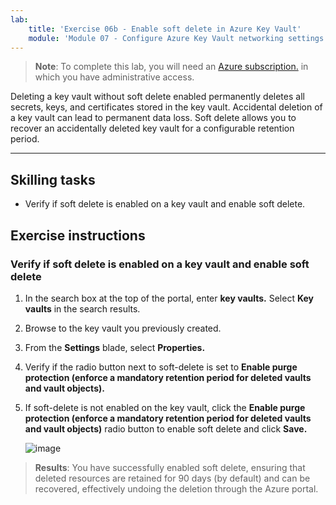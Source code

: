 ```yaml
---
lab:
    title: 'Exercise 06b - Enable soft delete in Azure Key Vault'    
    module: 'Module 07 - Configure Azure Key Vault networking settings'
---
```



>**Note**: To complete this lab, you will need an [Azure subscription.](https://azure.microsoft.com/en-us/free/?azure-portal=true) in which you have administrative access. 


Deleting a key vault without soft delete enabled permanently deletes all secrets, keys, and certificates stored in the key vault. Accidental deletion of a key vault can lead to permanent data loss. Soft delete allows you to recover an accidentally deleted key vault for a configurable retention period.

---

## Skilling tasks

- Verify if soft delete is enabled on a key vault and enable soft delete.

## Exercise instructions 

### Verify if soft delete is enabled on a key vault and enable soft delete

1. In the search box at the top of the portal, enter **key vaults.** Select **Key vaults** in the search results.
   
2. Browse to the key vault you previously created.

3. From the **Settings** blade, select **Properties.**

4. Verify if the radio button next to soft-delete is set to **Enable purge protection (enforce a mandatory retention period for deleted vaults and vault objects).**

5. If soft-delete is not enabled on the key vault, click the **Enable purge protection (enforce a mandatory retention period for deleted vaults and vault objects)** radio button to enable soft delete and click **Save.**

   ![image](https://github.com/user-attachments/assets/8cc1d810-5a15-43fb-9dd8-1484af65897e)

> **Results**: You have successfully enabled soft delete, ensuring that deleted resources are retained for 90 days (by default) and can be recovered, effectively undoing the deletion through the Azure portal.
